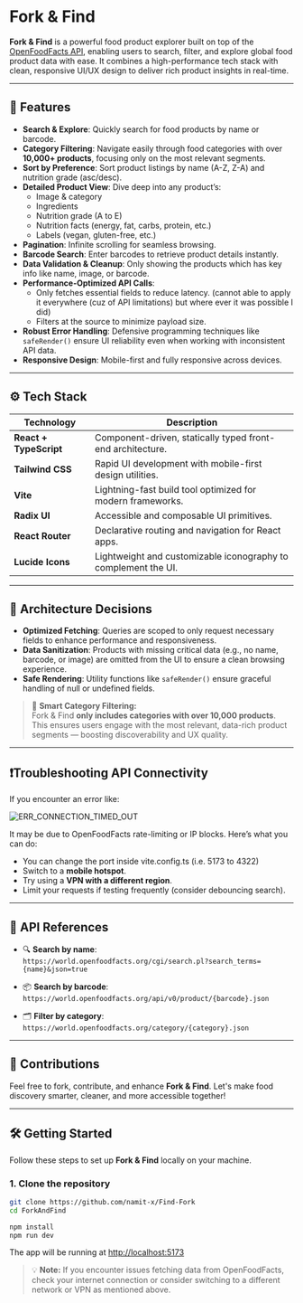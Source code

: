 # **Fork & Find**

**Fork & Find** is a powerful food product explorer built on top of the [OpenFoodFacts API](https://world.openfoodfacts.org/), enabling users to search, filter, and explore global food product data with ease. It combines a high-performance tech stack with clean, responsive UI/UX design to deliver rich product insights in real-time.

---

## 🚀 Features

- **Search & Explore**: Quickly search for food products by name or barcode.
- **Category Filtering**: Navigate easily through food categories with over **10,000+ products**, focusing only on the most relevant segments.
- **Sort by Preference**: Sort product listings by name (A-Z, Z-A) and nutrition grade (asc/desc).
- **Detailed Product View**: Dive deep into any product’s:
  - Image & category
  - Ingredients
  - Nutrition grade (A to E)
  - Nutrition facts (energy, fat, carbs, protein, etc.)
  - Labels (vegan, gluten-free, etc.)
- **Pagination**: Infinite scrolling for seamless browsing.
- **Barcode Search**: Enter barcodes to retrieve product details instantly.
- **Data Validation & Cleanup**: Only showing the products which has key info like name, image, or barcode.
- **Performance-Optimized API Calls**:
  - Only fetches essential fields to reduce latency. (cannot able to apply it everywhere (cuz of API limitations) but where ever it was possible I did)
  - Filters at the source to minimize payload size.
- **Robust Error Handling**: Defensive programming techniques like `safeRender()` ensure UI reliability even when working with inconsistent API data.
- **Responsive Design**: Mobile-first and fully responsive across devices.

---

## ⚙️ Tech Stack

| Technology        | Description                                                                 |
|-------------------|-----------------------------------------------------------------------------|
| **React + TypeScript** | Component-driven, statically typed front-end architecture.              |
| **Tailwind CSS**       | Rapid UI development with mobile-first design utilities.               |
| **Vite**               | Lightning-fast build tool optimized for modern frameworks.              |
| **Radix UI**           | Accessible and composable UI primitives.                                |
| **React Router**       | Declarative routing and navigation for React apps.                      |
| **Lucide Icons**       | Lightweight and customizable iconography to complement the UI.          |

---

## 🧠 Architecture Decisions

- **Optimized Fetching**: Queries are scoped to only request necessary fields to enhance performance and responsiveness.
- **Data Sanitization**: Products with missing critical data (e.g., no name, barcode, or image) are omitted from the UI to ensure a clean browsing experience.
- **Safe Rendering**: Utility functions like `safeRender()` ensure graceful handling of null or undefined fields.
> 🔎 **Smart Category Filtering:**  
> Fork & Find **only includes categories with over 10,000 products**.  
> This ensures users engage with the most relevant, data-rich product segments — boosting discoverability and UX quality.


---

## ❗Troubleshooting API Connectivity

If you encounter an error like:

![ERR_CONNECTION_TIMED_OUT](/public/image.png)

It may be due to OpenFoodFacts rate-limiting or IP blocks. Here’s what you can do:
- You can change the port inside vite.config.ts (i.e. 5173 to 4322)
- Switch to a **mobile hotspot**.
- Try using a **VPN with a different region**.
- Limit your requests if testing frequently (consider debouncing search).

---

## 📌 API References

- 🔍 **Search by name**:  
  `https://world.openfoodfacts.org/cgi/search.pl?search_terms={name}&json=true`

- 📦 **Search by barcode**:  
  `https://world.openfoodfacts.org/api/v0/product/{barcode}.json`

- 🗂 **Filter by category**:  
  `https://world.openfoodfacts.org/category/{category}.json`

---

## 🙌 Contributions

Feel free to fork, contribute, and enhance **Fork & Find**. Let's make food discovery smarter, cleaner, and more accessible together!

---

## 🛠 Getting Started

Follow these steps to set up **Fork & Find** locally on your machine.

### 1. Clone the repository
```bash
git clone https://github.com/namit-x/Find-Fork
cd ForkAndFind

npm install
npm run dev
```

The app will be running at [http://localhost:5173](http://localhost:5173)


> 💡 **Note:** If you encounter issues fetching data from OpenFoodFacts, check your internet connection or consider switching to a different network or VPN as mentioned above.